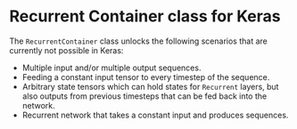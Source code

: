 # Recurrent Container class for Keras

The `RecurrentContainer` class unlocks the following scenarios that are currently not possible in Keras:
- Multiple input and/or multiple output sequences.
- Feeding a constant input tensor to every timestep of the sequence.
- Arbitrary state tensors which can hold states for `Recurrent` layers, but also outputs from previous timesteps that can be fed back into the network.
- Recurrent network that takes a constant input and produces sequences.
